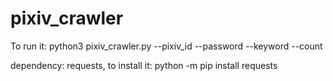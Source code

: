 # pixiv_crawler
To run it:
python3 pixiv_crawler.py --pixiv_id <your pixiv id> --password <password> --keyword <key word you want to search> --count <how many imgs you want>

dependency:
requests, to install it: python -m pip install requests

